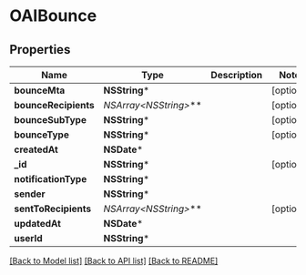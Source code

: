 # OAIBounce

## Properties
Name | Type | Description | Notes
------------ | ------------- | ------------- | -------------
**bounceMta** | **NSString*** |  | [optional] 
**bounceRecipients** | **NSArray&lt;NSString*&gt;*** |  | [optional] 
**bounceSubType** | **NSString*** |  | [optional] 
**bounceType** | **NSString*** |  | [optional] 
**createdAt** | **NSDate*** |  | 
**_id** | **NSString*** |  | [optional] 
**notificationType** | **NSString*** |  | 
**sender** | **NSString*** |  | 
**sentToRecipients** | **NSArray&lt;NSString*&gt;*** |  | [optional] 
**updatedAt** | **NSDate*** |  | 
**userId** | **NSString*** |  | 

[[Back to Model list]](../README#documentation-for-models) [[Back to API list]](../README#documentation-for-api-endpoints) [[Back to README]](../README)


